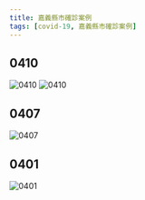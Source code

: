 ```yaml
---
title: 嘉義縣市確診案例
tags: [covid-19, 嘉義縣市確診案例]
---
```

## 0410
![0410](https://icmp-ws.chiayi.gov.tw/001/Upload/399/relpic/9149/639411/ec873061-c618-419e-b907-ed7370a92079.jpg)
![0410](https://icmp-ws.chiayi.gov.tw/001/Upload/399/relpic/9149/639411/bc1cbe2e-f151-4f1b-a57a-daa80be8db6a.jpg)
## 0407
![0407](https://extws.cyhg.gov.tw/Download.ashx?u=LzAwMS9VcGxvYWQvMTQ2Mi9ja2ZpbGUvNTUzZDI2NjYtZTFkYi00NDExLTg1NGItMGFlNGQ2ODU1ZGE2QDEwMjR4NzY4LmpwZw%3d%3d&n=MDFf5qGIMjU4NjPotrPot6EuSlBH&Icon=.JPG)
## 0401
![0401](https://extws.cyhg.gov.tw/Download.ashx?u=LzAwMS9VcGxvYWQvMTQ2Mi9ja2ZpbGUvMTA5YTljYzMtYzEzZS00MzdiLWJhYmUtOGUzMDcyMmVmOTkzQDEwMjR4NzY4LmpwZw%3d%3d&n=MTExMDQwMV%2fotrPot6Ff5YWs5biDLmpwZw%3d%3d&Icon=.jpg)